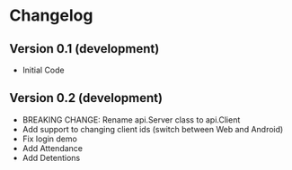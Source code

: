 # Changelog

## Version 0.1 (development)

- Initial Code

## Version 0.2 (development)

- BREAKING CHANGE: Rename api.Server class to api.Client
- Add support to changing client ids (switch between Web and Android)
- Fix login demo
- Add Attendance
- Add Detentions
